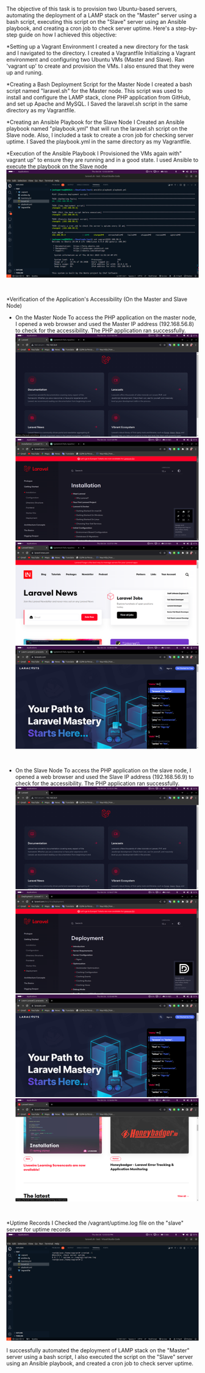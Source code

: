 The objective of this task is to provision two Ubuntu-based servers, automating the deployment of a LAMP stack on the "Master" server using a bash script, executing this script on the "Slave" server using an Ansible playbook, and creating a cron job to check server uptime. Here's a step-by-step guide on how I achieved this objective:

 *Setting up a Vagrant Environment
 I created a new directory for the task and I navigated to the directory.
 I created a Vagrantfile Initializing a Vagrant environment and configuring two Ubuntu VMs (Master and Slave).
 Ran 'vagrant up' to create and provision the VMs. I also ensured that they were up and runing.

 *Creating a Bash Deployment Script for the Master Node
 I created a bash script named "laravel.sh" for the Master node. This script was used to  install and configure the LAMP stack, clone PHP application from GitHub, and set up Apache and MySQL.
 I Saved the laravel.sh script in the same directory as my Vagrantfile.

 *Creating an Ansible Playbook for the Slave Node
 I Created an Ansible playbook named "playbook.yml" that will run the laravel.sh script on the Slave node. Also, I  included a task to create a cron job for checking server uptime.
 I Saved the playbook.yml in the same directory as my Vagrantfile.

 *Execution of the Ansible Playbook
 I Provisioned the VMs again with" vagrant up" to ensure they are running and in a good state.
 I used Ansible to execute the playbook on the Slave node
 ![playbook execution](./SCREENSHOTS/playbook%20execution.png)

 <br>

 *Verification of the Application's Accessibility (On the Master and Slave Node)
 - On the Master Node
 To access the PHP application on the master node, I opened a web browser and used the Master IP address
  (192.168.56.8) to check for the accessibility. The PHP application ran successfully.
 ![Master Laravel-Home-Page](./SCREENSHOTS/MASTER-LARAVEL-HOME.png)
 ![Master Laravel-Page-1](./SCREENSHOTS/MASTER-LARAVEL-PAGE1.png)
 ![Master Laravel-Page-2](./SCREENSHOTS/MASTER-LARAVEL-PAGE2.png)
 ![Master Laravel-Page-3](./SCREENSHOTS/MASTER-LARAVEL-PAGE3.png)

 <br>

- On the Slave Node
 To access the PHP application on the slave node, I opened a web browser and used the Slave IP address
  (192.168.56.9) to check for the accessibility. The PHP application ran successfully.
 ![Slave Laravel-Home-Page](./SCREENSHOTS/SLAVE-LARAVEL-HOME.png)
 ![Slave Laravel-Page-1](./SCREENSHOTS/SLAVE-LARAVEL-PAGE1.png)
 ![Slave Laravel-Page-2](./SCREENSHOTS/SLAVE-LARAVEL-PAGE2.png)
 ![Slave Laravel-Page-3](./SCREENSHOTS/SLAVE-LARAVEL-PAGE3.png)

 <br>

 *Uptime Records
 I Checked the /vagrant/uptime.log file on the "slave" server for uptime records
 ![cron-job](./SCREENSHOTS/cronjob.png)


 I successfully automated the deployment of LAMP stack on the "Master" server using a bash script, I also executed the script on the "Slave" server using an Ansible playbook, and created a cron job to check server uptime.